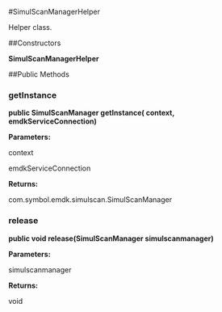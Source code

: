 #SimulScanManagerHelper

Helper class.



##Constructors

**SimulScanManagerHelper**



##Public Methods

### getInstance

**public SimulScanManager getInstance( context,  emdkServiceConnection)**



**Parameters:**

context

emdkServiceConnection

**Returns:**

com.symbol.emdk.simulscan.SimulScanManager

### release

**public void release(SimulScanManager simulscanmanager)**



**Parameters:**

simulscanmanager

**Returns:**

void

